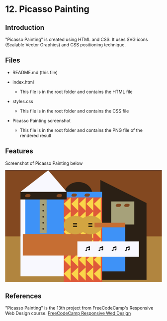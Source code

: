 # 12. Picasso Painting



## Introduction

"Picasso Painting" is created using HTML and CSS. It uses SVG icons (Scalable Vector Graphics) and CSS positioning technique.



## Files

- README.md (this file)

- index.html
  - This file is in the root folder and contains the HTML file

- styles.css
  - This file is in the root folder and contains the CSS file

- Picasso Painting screenshot
  - This file is in the root folder and contains the PNG file of the rendered result 



## Features

Screenshot of Picasso Painting below

![Picasso-painting-screenshot](https://github.com/cheesehero112/Picasso_Painting/raw/main/Picasso-painting-screenshot.png)



## References

"Picasso Painting" is the 13th project from FreeCodeCamp's Responsive Web Design course. [FreeCodeCamp Responsive Wed Design]( https://www.freecodecamp.org/learn/2022/responsive-web-design/)

